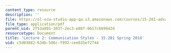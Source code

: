 ```yaml
---
content_type: resource
description: ''
file: https://ol-ocw-studio-app-qa.s3.amazonaws.com/courses/15-281-advanced-communication-for-leaders-spring-2016/c5d03882634b586cf992cee035ef2744_MIT15_281S16_Lec2.pdf
file_type: application/pdf
parent_uid: 2f53a891-3037-2ec3-e86f-0617c669942d
resourcetype: Document
title: 'Lecture 2: Communication Styles - 15.281 Spring 2016'
uid: c5d03882-634b-586c-f992-cee035ef2744
---
```

